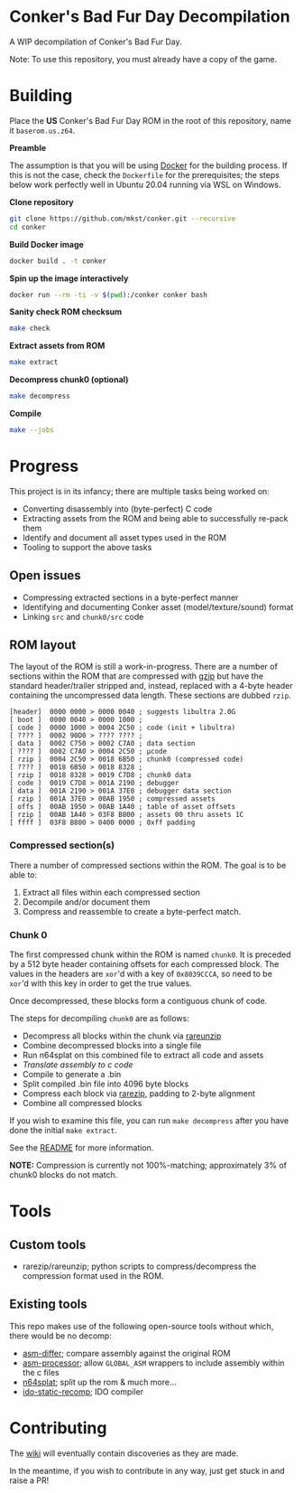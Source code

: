 # Conker's Bad Fur Day Decompilation

A WIP decompilation of Conker's Bad Fur Day.

Note: To use this repository, you must already have a copy of the game.

# Building

Place the **US** Conker's Bad Fur Day ROM in the root of this repository, name it `baserom.us.z64`.

**Preamble**

The assumption is that you will be using [Docker](https://www.docker.com/products/docker-desktop) for the building process.
If this is not the case, check the `Dockerfile` for the prerequisites; the steps below work perfectly well in Ubuntu 20.04 running via WSL on Windows.

**Clone repository**

```sh
git clone https://github.com/mkst/conker.git --recursive
cd conker
```

**Build Docker image**

```sh
docker build . -t conker
```

**Spin up the image interactively**

```sh
docker run --rm -ti -v $(pwd):/conker conker bash
```

**Sanity check ROM checksum**

```sh
make check
```

**Extract assets from ROM**

```sh
make extract
```

**Decompress chunk0 (optional)**

```sh
make decompress
```

**Compile**

```sh
make --jobs
```

# Progress

This project is in its infancy; there are multiple tasks being worked on:

  - Converting disassembly into (byte-perfect) C code
  - Extracting assets from the ROM and being able to successfully re-pack them
  - Identify and document all asset types used in the ROM
  - Tooling to support the above tasks

## Open issues

  - Compressing extracted sections in a byte-perfect manner
  - Identifying and documenting Conker asset (model/texture/sound) format
  - Linking `src` and `chunk0/src` code

## ROM layout

The layout of the ROM is still a work-in-progress. There are a number of sections within the ROM that are compressed with [gzip](https://tools.ietf.org/html/rfc1952) but have the standard header/trailer stripped and, instead, replaced with a 4-byte header containing the uncompressed data length. These sections are dubbed `rzip`.

```
[header]  0000 0000 > 0000 0040 ; suggests libultra 2.0G
[ boot ]  0000 0040 > 0000 1000 ;
[ code ]  0000 1000 > 0004 2C50 ; code (init + libultra)
[ ???? ]  0002 90D0 > ???? ???? ;
[ data ]  0002 C750 > 0002 C7A0 ; data section
[ ???? ]  0002 C7A0 > 0004 2C50 ; μcode
[ rzip ]  0004 2C50 > 0018 6B50 ; chunk0 (compressed code)
[ ???? ]  0018 6B50 > 0018 8328 ;
[ rzip ]  0018 8328 > 0019 C7D8 ; chunk0 data
[ code ]  0019 C7D8 > 001A 2190 ; debugger
[ data ]  001A 2190 > 001A 37E0 ; debugger data section
[ rzip ]  001A 37E0 > 00AB 1950 ; compressed assets
[ offs ]  00AB 1950 > 00AB 1A40 ; table of asset offsets
[ rzip ]  00AB 1A40 > 03F8 B800 ; assets 00 thru assets 1C
[ ffff ]  03F8 B800 > 0400 0000 ; 0xff padding
```

### Compressed section(s)

There a number of compressed sections within the ROM. The goal is to be able to:

  1. Extract all files within each compressed section
  2. Decompile and/or document them
  3. Compress and reassemble to create a byte-perfect match.

### Chunk 0

The first compressed chunk within the ROM is named `chunk0`. It is preceded by a 512 byte header containing offsets for each compressed block. The values in the headers are `xor`'d with a key of `0x8039CCCA`, so need to be `xor`'d with this key in order to get the true values.

Once decompressed, these blocks form a contiguous chunk of code.

The steps for decompiling `chunk0` are as follows:
  - Decompress all blocks within the chunk via [rareunzip](tools/rareunzip.py)
  - Combine decompressed blocks into a single file
  - Run n64splat on this combined file to extract all code and assets
  - *Translate assembly to c code*
  - Compile to generate a .bin
  - Split compiled .bin file into 4096 byte blocks
  - Compress each block via [rarezip](tools/rarezip.py), padding to 2-byte alignment
  - Combine all compressed blocks

If you wish to examine this file, you can run `make decompress` after you have done the initial `make extract`.

See the [README](chunk0/README.md) for more information.

**NOTE:** Compression is currently not 100%-matching; approximately 3% of chunk0 blocks do not match.

# Tools

## Custom tools

 - rarezip/rareunzip; python scripts to compress/decompress the compression format used in the ROM.

## Existing tools

This repo makes use of the following open-source tools without which, there would be no decomp:

 - [asm-differ](https://github.com/simonlindholm/asm-differ); compare assembly against the original ROM
 - [asm-processor](https://github.com/simonlindholm/asm-processor); allow `GLOBAL_ASM` wrappers to include assembly within the c files
 - [n64splat](https://github.com/ethteck/n64splat); split up the rom & much more...
 - [ido-static-recomp](https://github.com/Emill/ido-static-recomp); IDO compiler

# Contributing

The [wiki](https://github.com/mkst/conker/wiki) will eventually contain discoveries as they are made.

In the meantime, if you wish to contribute in any way, just get stuck in and raise a PR!

